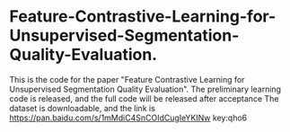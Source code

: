 # Feature-Contrastive-Learning-for-Unsupervised-Segmentation-Quality-Evaluation.
This is the code for the paper "Feature Contrastive Learning for Unsupervised Segmentation Quality Evaluation".
The preliminary learning code is released, and the full code will be released after acceptance
The dataset is downloadable, and the link is https://pan.baidu.com/s/1mMdiC4SnCOIdCugIeYKINw  key:qho6

